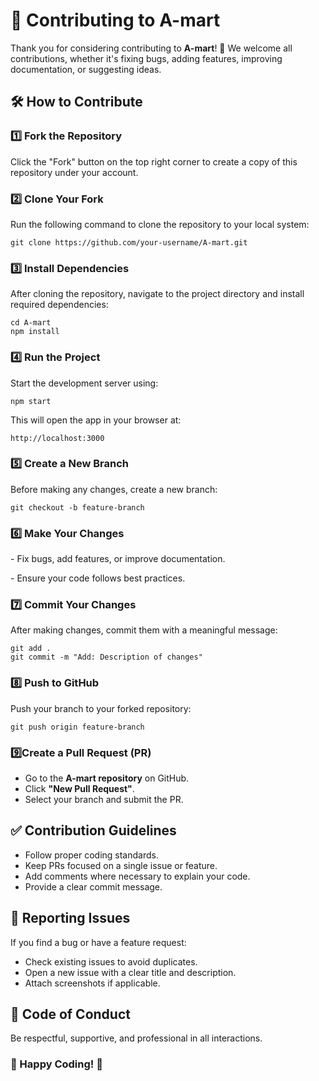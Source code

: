 <h1>🛒 Contributing to A-mart</h1>
<p>Thank you for considering contributing to <strong>A-mart</strong>! 🚀 We welcome all contributions, whether it's fixing bugs, adding features, improving documentation, or suggesting ideas.</p>
<h2>🛠 How to Contribute</h2>

<h3>1️⃣ Fork the Repository</h3>
<p>Click the "Fork" button on the top right corner to create a copy of this repository under your account.</p>

<h3>2️⃣ Clone Your Fork</h3>
<p>Run the following command to clone the repository to your local system:</p>
<code>git clone https://github.com/your-username/A-mart.git</code>
<h3>3️⃣ Install Dependencies</h3>
<p>After cloning the repository, navigate to the project directory and install required dependencies:</p>
    
<code>cd A-mart</code><br>
<code>npm install</code>

<h3>4️⃣ Run the Project</h3>
<p>Start the development server using:</p>
<code>npm start</code>
    
<p>This will open the app in your browser at:</p>
<code>http://localhost:3000</code>

<h3>5️⃣ Create a New Branch</h3>
<p>Before making any changes, create a new branch:</p>

<code>git checkout -b feature-branch</code>

<h3>6️⃣ Make Your Changes</h3>
<p>- Fix bugs, add features, or improve documentation.</p>
<p>- Ensure your code follows best practices.</p>

<h3>7️⃣ Commit Your Changes</h3>
<p>After making changes, commit them with a meaningful message:</p>
<code>git add .</code><br>
<code>git commit -m "Add: Description of changes"</code>

<h3>8️⃣ Push to GitHub</h3>
<p>Push your branch to your forked repository:</p>
<code>git push origin feature-branch</code>

<h3>9️⃣Create a Pull Request (PR)</h3>
<ul>
<li>Go to the <strong>A-mart repository</strong> on GitHub.</li>
<li>Click <strong>"New Pull Request"</strong>.</li>
<li>Select your branch and submit the PR.</li>
</ul>

<h2>✅ Contribution Guidelines</h2>
<ul>
<li>Follow proper coding standards.</li>
<li>Keep PRs focused on a single issue or feature.</li>
<li>Add comments where necessary to explain your code.</li>
<li>Provide a clear commit message.</li>
</ul>
<h2>🛑 Reporting Issues</h2>
<p>If you find a bug or have a feature request:</p>
<ul>
<li>Check existing issues to avoid duplicates.</li>
<li>Open a new issue with a clear title and description.</li>
<li>Attach screenshots if applicable.</li>
</ul>

<h2>🤝 Code of Conduct</h2>
<p>Be respectful, supportive, and professional in all interactions.</p>

<h3>📌 Happy Coding! 🚀</h3>
